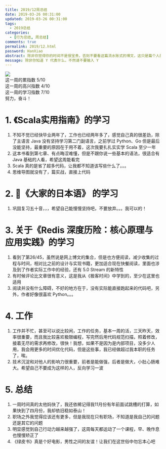 ```yaml
---
title: 2019/12周总结
date: 2019-03-26 00:31:00
updated: 2019-03-26 00:31:00
tags:
  - 2019总结
categories: 
  - [行为总结, 周总结]
comments: true
permalink: 2019/12.html  
password: HanXiao
abstract: 除非你觉得你的时间不是很宝贵，否则不要看这篇流水账式的博文，这只是篇个人的工作的学习一个总结而已，没有包含任何的技术细节
message: 除非你知道 Y 代表什么，不然请不要输入 Y
---
```


![][0]  
这一周的累指数 5/10  
这一周的高兴指数 4/10   
这一周的学习指数 7/10  
努力，奋斗！

<!--more-->

# 1. 《Scala实用指南》的学习

1. 不知不觉已经快毕业两年了，工作也已经两年多了，感觉自己真的很差劲，除了主语言 Java 没有坚持学习第二门副语言，之前学过 Python、Go 但是最后没能坚持，最重要的原因在于用不着，这次我要扎扎实实学 Scala 至少一年  
2. 这本书看到第七章、有点晦涩难懂，但是不跟你说一些基本的语法，很适合有 Java 基础的人看，希望这周能看完  
3. Scala 真的是省了超多代码，让我都不知道该写些什么了。。。
4. 思维导图就没有了，篇实战，直接上代码

# 2. 《大家的日本语》 的学习

1. 巩固复习五十音，，，希望自己能慢慢坚持吧，不要放弃。。。我可以的！

# 3. 关于《Redis 深度历险：核心原理与应用实践》的学习

1. 看到了第26/45，虽然说是网上博文的集合，但是也方便阅读，减少收集的过程与时间，相对比之前的设计与实现书籍，更加适合现在快餐阅读，里面也涉及到了作者实际工作中的经验，还有 5.0 Stream 的新特性  
2. 有时候评论比文章很有意义，这是我从《极客时间》中学到的，至少在这里也适用
3. 阅读并没有什么障碍，不好的地方在于，没有实际能直接跑起来的代码吧，另外，作者好像很喜欢 Python。。。

# 4. 工作

1. 工作并不忙，甚至可以说比较闲，工作的任务，基本一周的活，三天昨天，效率很重要，而且我比较喜欢极限编程，写完然后用代码规范扫描，照着修改，接着无尽的需求再修改，很快！我想，如果不是因为是内部项目，没多少人用，我会用更多的时间优化代码，但是这些事，我已经做超过我本职的任务了，唉。
2. 技术沉淀和对他人的影响力很重要，前者是能做强，后者是做大，小肚心肠难大。希望自己不要成为这样的人，反向学习一波

# 5. 总结

1. 一周时间真的太他妈快了，我还依稀记得我11月份有年前面试跳槽的打算，如果快到了四月份，我却依旧稳如泰山！  
2. 职场之外我觉得应该还有更多，但是我现在只有职场，不知道是我自己的问题还是其它的问题  
3. 明显感觉到自己行动力越来越强了，这周每天都运动了一个课程，早、晚作息也慢慢矫正了  
4. 《绿皮书》真是个好电影，男性之间的友谊！让我们在这世俗中勿忘本心吧

[0]: https://leran2deeplearnjavawebtech.oss-cn-beijing.aliyuncs.com/somephoto/%E3%80%8A%E7%BB%BF%E7%9A%AE%E4%B9%A6%E3%80%8B.jpg